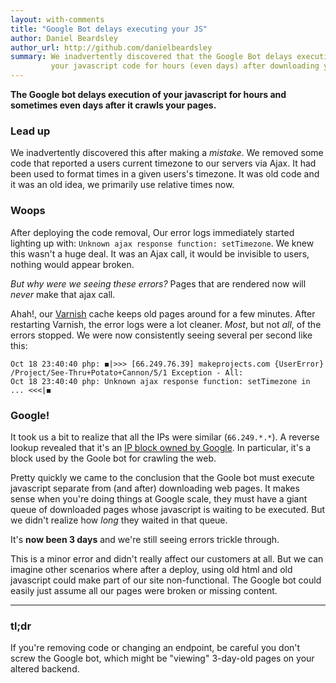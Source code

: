 ```yaml
---
layout: with-comments
title: "Google Bot delays executing your JS"
author: Daniel Beardsley
author_url: http://github.com/danielbeardsley
summary: We inadvertently discovered that the Google Bot delays execution of
         your javascript code for hours (even days) after downloading your pages.
---
```


__The Google bot delays execution of your javascript for hours and sometimes even days after it crawls your pages.__

### Lead up

We inadvertently discovered this after making a _mistake_.
We removed some code that reported a users current timezone to our servers via Ajax.
It had been used to format times in a given users's timezone.
It was old code and it was an old idea,
we primarily use relative times now.

### Woops

After deploying the code removal,
Our error logs immediately started lighting up with: 
`Unknown ajax response function: setTimezone`.
We knew this wasn't a huge deal.
It was an Ajax call, it would be invisible to users,
nothing would appear broken.

_But why were we seeing these errors?_
Pages that are rendered now will _never_ make that ajax call.

Ahah!, our [Varnish](https://www.varnish-cache.org/) cache
keeps old pages around for a few minutes.
After restarting Varnish, the error logs were a lot cleaner.
_Most_, but not _all_, of the errors stopped.
We were now consistently seeing several per second like this:

    Oct 18 23:40:40 php: ◼|>>> [66.249.76.39] makeprojects.com {UserError} /Project/See-Thru+Potato+Cannon/5/1 Exception - All:
    Oct 18 23:40:40 php: Unknown ajax response function: setTimezone in ... <<<|◼

### Google!

It took us a bit to realize that all the IPs were similar (`66.249.*.*`).
A reverse lookup revealed that it's an [IP block owned by Google](http://www.tcpiputils.com/browse/ip-address/66.249.76.39).
In particular, it's a block used by the Goole bot for crawling the web.

Pretty quickly we came to the conclusion that the Goole bot must
execute javascript separate from (and after) downloading web pages.
It makes sense when you're doing things at Google scale,
they must have a giant queue of downloaded pages whose javascript is waiting to be executed.
But we didn't realize how _long_ they waited in that queue. 

It's __now been 3 days__ and we're still seeing errors trickle through.

This is a minor error and didn't really affect our customers at all.
But we can imagine other scenarios where after a deploy,
using old html and old javascript could make part of our site non-functional.
The Google bot could easily just assume all our pages were broken or missing content.

---

### tl;dr ###
If you're removing code or changing an endpoint, be careful you don't screw
the Google bot, which might be "viewing" 3-day-old pages on your altered backend.
